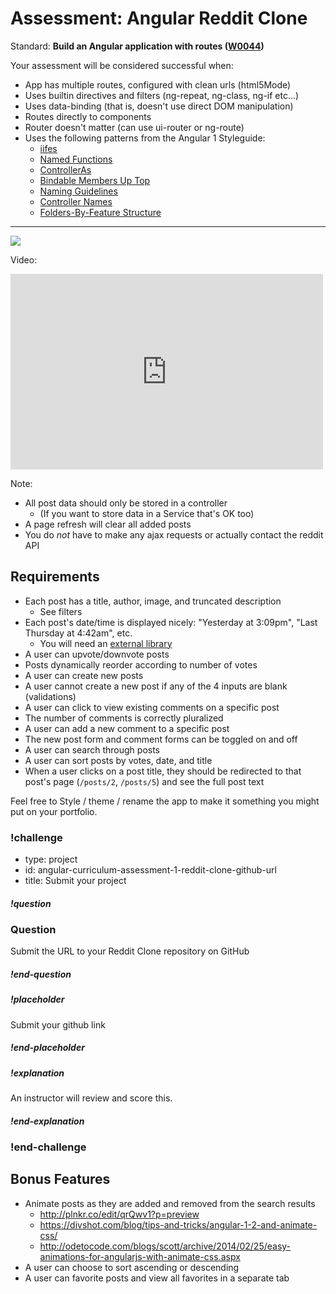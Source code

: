 # Assessment: Angular Reddit Clone

Standard: **Build an Angular application with routes (<a href="#">W0044</a>)**

Your assessment will be considered successful when:

- App has multiple routes, configured with clean urls (html5Mode)
- Uses builtin directives and filters (ng-repeat, ng-class, ng-if etc...)
- Uses data-binding (that is, doesn't use direct DOM manipulation)
- Routes directly to components
- Router doesn't matter (can use ui-router or ng-route)
- Uses the following patterns from the Angular 1 Styleguide:
  - [iifes](https://github.com/johnpapa/angular-styleguide/tree/master/a1#iife)
  - [Named Functions](https://github.com/johnpapa/angular-styleguide/tree/master/a1#named-vs-anonymous-functions)
  - [ControllerAs](https://github.com/johnpapa/angular-styleguide/tree/master/a1#controllers)
  - [Bindable Members Up Top](https://github.com/johnpapa/angular-styleguide/tree/master/a1#bindable-members-up-top)
  - [Naming Guidelines](https://github.com/johnpapa/angular-styleguide/tree/master/a1#naming)
  - [Controller Names](https://github.com/johnpapa/angular-styleguide/tree/master/a1#controller-names)
  - [Folders-By-Feature Structure](https://github.com/johnpapa/angular-styleguide/tree/master/a1#folders-by-feature-structure)

---

[![](https://i.gyazo.com/f9d435b4e198cf5ea3c29607d40a8958.png)](https://learn.galvanize.com/redirects/articles/4609)

Video:
<iframe src="https://player.vimeo.com/video/135778837?byline=0&portrait=0" width="500" height="313" frameborder="0" webkitallowfullscreen mozallowfullscreen allowfullscreen></iframe>

Note:

- All post data should only be stored in a controller
  - (If you want to store data in a Service that's OK too)
- A page refresh will clear all added posts
- You do _not_ have to make any ajax requests or actually contact the reddit API

## Requirements

- Each post has a title, author, image, and truncated description
  - See filters
- Each post's date/time is displayed nicely: "Yesterday at 3:09pm", "Last Thursday at 4:42am", etc.
  - You will need an [external library](https://github.com/urish/angular-moment)
- A user can upvote/downvote posts
- Posts dynamically reorder according to number of votes
- A user can create new posts
- A user cannot create a new post if any of the 4 inputs are blank (validations)
- A user can click to view existing comments on a specific post
- The number of comments is correctly pluralized
- A user can add a new comment to a specific post
- The new post form and comment forms can be toggled on and off
- A user can search through posts
- A user can sort posts by votes, date, and title
- When a user clicks on a post title, they should be redirected to that post's page (`/posts/2`, `/posts/5`) and see the full post text

Feel free to Style / theme / rename the app to make it something you might put on your portfolio.

### !challenge
* type: project
* id: angular-curriculum-assessment-1-reddit-clone-github-url
* title: Submit your project

##### !question

### Question
Submit the URL to your Reddit Clone repository on GitHub
##### !end-question

##### !placeholder
Submit your github link
##### !end-placeholder

##### !explanation
An instructor will review and score this.
##### !end-explanation
### !end-challenge


## Bonus Features

- Animate posts as they are added and removed from the search results
  - http://plnkr.co/edit/qrQwv1?p=preview
  - https://divshot.com/blog/tips-and-tricks/angular-1-2-and-animate-css/
  - http://odetocode.com/blogs/scott/archive/2014/02/25/easy-animations-for-angularjs-with-animate-css.aspx
- A user can choose to sort ascending or descending
- A user can favorite posts and view all favorites in a separate tab
